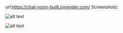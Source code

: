url:https://chat-room-bui8.onrender.com/
Screenshots:

![alt text](https://github.com/sanchitbajaj123/chat-room/assets/110713000/59a9cb3f-ef92-47e0-afaf-61bad9b2ad28)


![alt text](https://github.com/sanchitbajaj123/chat-room/assets/110713000/3a954402-fd51-452d-8aa2-eb78bcf2d3cb)
